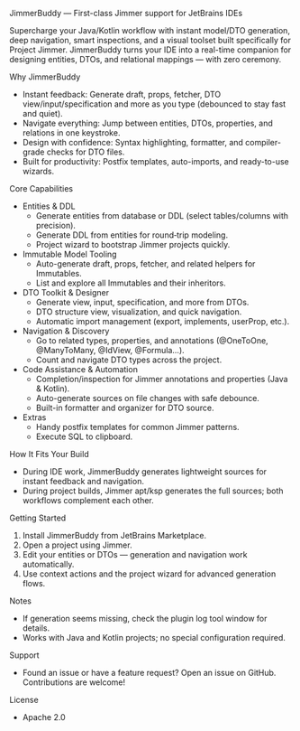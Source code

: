 JimmerBuddy — First-class Jimmer support for JetBrains IDEs

Supercharge your Java/Kotlin workflow with instant model/DTO generation, deep navigation, smart inspections, and a visual toolset built specifically for Project Jimmer. JimmerBuddy turns your IDE into a real-time companion for designing entities, DTOs, and relational mappings — with zero ceremony.

Why JimmerBuddy
- Instant feedback: Generate draft, props, fetcher, DTO view/input/specification and more as you type (debounced to stay fast and quiet).
- Navigate everything: Jump between entities, DTOs, properties, and relations in one keystroke.
- Design with confidence: Syntax highlighting, formatter, and compiler-grade checks for DTO files.
- Built for productivity: Postfix templates, auto-imports, and ready-to-use wizards.

Core Capabilities
- Entities & DDL
  - Generate entities from database or DDL (select tables/columns with precision).
  - Generate DDL from entities for round‑trip modeling.
  - Project wizard to bootstrap Jimmer projects quickly.
- Immutable Model Tooling
  - Auto-generate draft, props, fetcher, and related helpers for Immutables.
  - List and explore all Immutables and their inheritors.
- DTO Toolkit & Designer
  - Generate view, input, specification, and more from DTOs.
  - DTO structure view, visualization, and quick navigation.
  - Automatic import management (export, implements, userProp, etc.).
- Navigation & Discovery
  - Go to related types, properties, and annotations (@OneToOne, @ManyToMany, @IdView, @Formula…).
  - Count and navigate DTO types across the project.
- Code Assistance & Automation
  - Completion/inspection for Jimmer annotations and properties (Java & Kotlin).
  - Auto-generate sources on file changes with safe debounce.
  - Built-in formatter and organizer for DTO source.
- Extras
  - Handy postfix templates for common Jimmer patterns.
  - Execute SQL to clipboard.

How It Fits Your Build
- During IDE work, JimmerBuddy generates lightweight sources for instant feedback and navigation.
- During project builds, Jimmer apt/ksp generates the full sources; both workflows complement each other.

Getting Started
1) Install JimmerBuddy from JetBrains Marketplace.
2) Open a project using Jimmer.
3) Edit your entities or DTOs — generation and navigation work automatically.
4) Use context actions and the project wizard for advanced generation flows.

Notes
- If generation seems missing, check the plugin log tool window for details.
- Works with Java and Kotlin projects; no special configuration required.

Support
- Found an issue or have a feature request? Open an issue on GitHub. Contributions are welcome!

License
- Apache 2.0